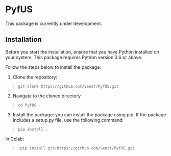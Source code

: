 # PyfUS

This package is currently under development.

## **Installation**

Before you start the installation, ensure that you have Python installed on your system. This package requires Python version 3.6 or above.

Follow the steps below to install the package:

1. Clone the repository:

> `git clone https://github.com/Senzt/PyfUS.git`

2. Navigate to the cloned directory

> `cd PyfUS`

3. Install the package: you can install the package using pip. If the package includes a setup.py file, use the following command:

> `pip install .`

In Colab:

> `!pip install git+https://github.com/Senzt/PyfUS.git`
